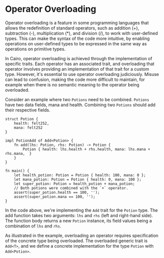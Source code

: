 # Operator Overloading

Operator overloading is a feature in some programming languages that allows the redefinition of standard operators, such as addition (+), subtraction (-), multiplication (\*), and division (/), to work with user-defined types. This can make the syntax of the code more intuitive, by enabling operations on user-defined types to be expressed in the same way as operations on primitive types.

In Cairo, operator overloading is achieved through the implementation of specific traits. Each operator has an associated trait, and overloading that operator involves providing an implementation of that trait for a custom type.
However, it's essential to use operator overloading judiciously. Misuse can lead to confusion, making the code more difficult to maintain, for example when there is no semantic meaning to the operator being overloaded.

Consider an example where two `Potions` need to be combined. `Potions` have two data fields, mana and health. Combining two `Potions` should add their respective fields.

```rust,ignore_format
struct Potion {
    health: felt252,
    mana: felt252
}

impl PotionAdd of Add<Potion> {
    fn add(lhs: Potion, rhs: Potion) -> Potion {
        Potion { health: lhs.health + rhs.health, mana: lhs.mana + rhs.mana,  }
    }
}

fn main() {
    let health_potion: Potion = Potion { health: 100, mana: 0 };
    let mana_potion: Potion = Potion { health: 0, mana: 100 };
    let super_potion: Potion = health_potion + mana_potion;
    // Both potions were combined with the `+` operator.
    assert(super_potion.health == 100, '');
    assert(super_potion.mana == 100, '');
}
```

In the code above, we're implementing the `Add` trait for the `Potion` type. The add function takes two arguments: `lhs` and `rhs` (left and right-hand side). The function body returns a new `Potion` instance, its field values being a combination of `lhs` and `rhs`.

As illustrated in the example, overloading an operator requires specification of the concrete type being overloaded. The overloaded generic trait is `Add<T>`, and we define a concrete implementation for the type `Potion` with `Add<Potion>`.
